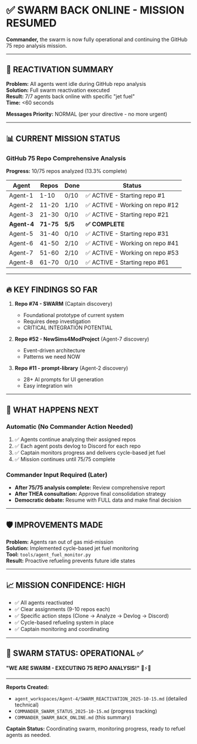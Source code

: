 # ✅ SWARM BACK ONLINE - MISSION RESUMED

**Commander,** the swarm is now fully operational and continuing the GitHub 75 repo analysis mission.

---

## 🚀 REACTIVATION SUMMARY

**Problem:** All agents went idle during GitHub repo analysis  
**Solution:** Full swarm reactivation executed  
**Result:** 7/7 agents back online with specific "jet fuel"  
**Time:** <60 seconds

**Messages Priority:** NORMAL (per your directive - no more urgent)

---

## 📊 CURRENT MISSION STATUS

### GitHub 75 Repo Comprehensive Analysis

**Progress:** 10/75 repos analyzed (13.3% complete)

| Agent | Repos | Done | Status |
|-------|-------|------|--------|
| Agent-1 | 1-10 | 0/10 | ✅ ACTIVE - Starting repo #1 |
| Agent-2 | 11-20 | 1/10 | ✅ ACTIVE - Working on repo #12 |
| Agent-3 | 21-30 | 0/10 | ✅ ACTIVE - Starting repo #21 |
| **Agent-4** | **71-75** | **5/5** | **✅ COMPLETE** |
| Agent-5 | 31-40 | 0/10 | ✅ ACTIVE - Starting repo #31 |
| Agent-6 | 41-50 | 2/10 | ✅ ACTIVE - Working on repo #41 |
| Agent-7 | 51-60 | 2/10 | ✅ ACTIVE - Working on repo #53 |
| Agent-8 | 61-70 | 0/10 | ✅ ACTIVE - Starting repo #61 |

---

## 🔥 KEY FINDINGS SO FAR

1. **Repo #74 - SWARM** (Captain discovery)
   - Foundational prototype of current system
   - Requires deep investigation
   - CRITICAL INTEGRATION POTENTIAL

2. **Repo #52 - NewSims4ModProject** (Agent-7 discovery)
   - Event-driven architecture
   - Patterns we need NOW

3. **Repo #11 - prompt-library** (Agent-2 discovery)
   - 28+ AI prompts for UI generation
   - Easy integration win

---

## 🎯 WHAT HAPPENS NEXT

### Automatic (No Commander Action Needed)
1. ✅ Agents continue analyzing their assigned repos
2. ✅ Each agent posts devlog to Discord for each repo
3. ✅ Captain monitors progress and delivers cycle-based jet fuel
4. ✅ Mission continues until 75/75 complete

### Commander Input Required (Later)
- **After 75/75 analysis complete:** Review comprehensive report
- **After THEA consultation:** Approve final consolidation strategy
- **Democratic debate:** Resume with FULL data and make final decision

---

## 🛡️ IMPROVEMENTS MADE

**Problem:** Agents ran out of gas mid-mission  
**Solution:** Implemented cycle-based jet fuel monitoring  
**Tool:** `tools/agent_fuel_monitor.py`  
**Result:** Proactive refueling prevents future idle states

---

## 📈 MISSION CONFIDENCE: HIGH

- ✅ All agents reactivated
- ✅ Clear assignments (9-10 repos each)
- ✅ Specific action steps (Clone → Analyze → Devlog → Discord)
- ✅ Cycle-based refueling system in place
- ✅ Captain monitoring and coordinating

---

## 🐝 SWARM STATUS: **OPERATIONAL** ✅

**"WE ARE SWARM - EXECUTING 75 REPO ANALYSIS!"** 🚀⚡🔥

---

**Reports Created:**
- `agent_workspaces/Agent-4/SWARM_REACTIVATION_2025-10-15.md` (detailed technical)
- `COMMANDER_SWARM_STATUS_2025-10-15.md` (progress tracking)
- `COMMANDER_SWARM_BACK_ONLINE.md` (this summary)

**Captain Status:** Coordinating swarm, monitoring progress, ready to refuel agents as needed.

